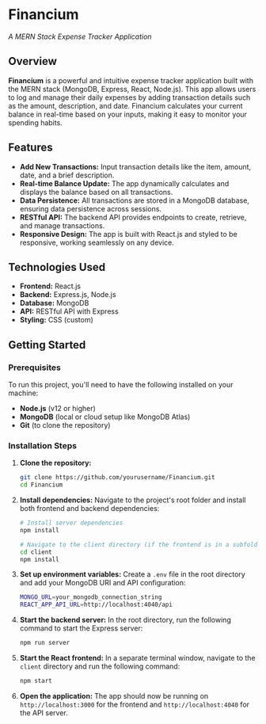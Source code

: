 # **Financium**  
*A MERN Stack Expense Tracker Application*

## **Overview**  
**Financium** is a powerful and intuitive expense tracker application built with the MERN stack (MongoDB, Express, React, Node.js). This app allows users to log and manage their daily expenses by adding transaction details such as the amount, description, and date. Financium calculates your current balance in real-time based on your inputs, making it easy to monitor your spending habits.

## **Features**
- **Add New Transactions:** Input transaction details like the item, amount, date, and a brief description.
- **Real-time Balance Update:** The app dynamically calculates and displays the balance based on all transactions.
- **Data Persistence:** All transactions are stored in a MongoDB database, ensuring data persistence across sessions.
- **RESTful API:** The backend API provides endpoints to create, retrieve, and manage transactions.
- **Responsive Design:** The app is built with React.js and styled to be responsive, working seamlessly on any device.

## **Technologies Used**
- **Frontend:** React.js
- **Backend:** Express.js, Node.js
- **Database:** MongoDB
- **API:** RESTful API with Express
- **Styling:** CSS (custom)

## **Getting Started**

### **Prerequisites**
To run this project, you'll need to have the following installed on your machine:
- **Node.js** (v12 or higher)
- **MongoDB** (local or cloud setup like MongoDB Atlas)
- **Git** (to clone the repository)

### **Installation Steps**

1. **Clone the repository:**
   ```bash
   git clone https://github.com/yourusername/Financium.git
   cd Financium

2. **Install dependencies:**
   Navigate to the project's root folder and install both frontend and backend dependencies:

   ```bash
   # Install server dependencies
   npm install

   # Navigate to the client directory (if the frontend is in a subfolder)
   cd client
   npm install

3. **Set up environment variables:**
   Create a `.env` file in the root directory and add your MongoDB URI and API configuration:

   ```bash
   MONGO_URL=your_mongodb_connection_string
   REACT_APP_API_URL=http://localhost:4040/api

4. **Start the backend server:**
   In the root directory, run the following command to start the Express server:

   ```bash
   npm run server

5. **Start the React frontend:**
   In a separate terminal window, navigate to the `client` directory and run the following command:

   ```bash
   npm start

6. **Open the application:**
   The app should now be running on `http://localhost:3000` for the frontend and `http://localhost:4040` for the API server.
